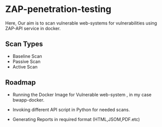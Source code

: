 
# ZAP-penetration-testing

Here, Our aim is to scan vulnerable web-systems for vulnerabilities using ZAP-API service in docker.




## Scan Types

 - Baseline Scan
 - Passive Scan
 - Active Scan

## Roadmap

- Running the Docker Image for Vulnerable web-system , in my case bwapp-docker.

- Invoking different API script in Python for needed scans.

- Generating Reports in required format (HTML,JSOM,PDF.etc)


